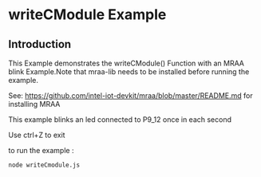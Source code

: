 # writeCModule Example

## Introduction 

This Example demonstrates the writeCModule() Function with an MRAA blink Example.Note that mraa-lib needs to be installed before running the example.

See: https://github.com/intel-iot-devkit/mraa/blob/master/README.md for installing MRAA

This example blinks an led connected to P9_12 once in each second 

Use ctrl+Z to exit

to run the example :

```
node writeCmodule.js
```




